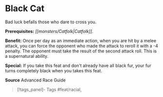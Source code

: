 ﻿---
cssclass: [feats]

---
# Black Cat

Bad luck befalls those who dare to cross you.

**Prerequisites:** _[[monsters/Catfolk|Catfolk]]_.

**Benefit:** Once per day as an immediate action, when you are hit by a melee attack, you can force the opponent who made the attack to reroll it with a -4 penalty. The opponent must take the result of the second attack roll. This is a supernatural ability.

**Special:** If you take this feat and don't already have all black fur, your fur turns completely black when you takes this feat.

**Source** Advanced Race Guide
>[!tags_panel]- Tags
> #feat/racial, 